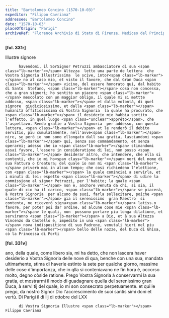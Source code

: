 ```yaml
---
title: "Bartolomeo Concino (1570-10-03)"
expeditor: "Filippo Cavriana"
addressee: "Bartolomeo Concino"
date: "1570-10-03"
placeOfOrigin: "Parigi"
archiveRef: "Florence Archivio di Stato di Firenze, Mediceo del Principato, 555, fols. -"
---
```



**[fol. 331r]**

Illustre signore 


          havendomi, il SorSignor Petruzzi ambasciatore di sua <span class="lb-marker"></span> Altezza  letto una parte de lettera  che Vostra Signoria Illustrissima  le scive, intor<span class="lb-marker"></span> no al caso mio, et visto il favore, che dal Gran Duca <span class="lb-marker"></span> vicino, del essere honorato qui, dal habito di Santo  Stefano, <span class="lb-marker"></span> cosa non concessa, che a gran signori; ho sentito un piacere <span class="lb-marker"></span> mescolato con un maggior obligo, il quale mi si mettte addosso, <span class="lb-marker"></span> et dalla volontà, di quel signore  giudiciosissimo, et dalla <span class="lb-marker"></span> humanità offitiosissima di Vostra Signoria  la quale ha procurato, che <span class="lb-marker"></span> il desiderio mio habbia sortito l'effetto, in quel luogo <span class="unclear">appre̍to</span>, che l'aspettavo. Rendo gratie a Vostra Signoria  per addesso, con questa lettera, <span class="lb-marker"></span> et le renderò il debito servitio, piu cumulatamente, nell'avve<span class="lb-marker"></span> nire, se però io non sono ellongato dall sua gratia, lasciandomi <span class="lb-marker"></span> qui, senza suo commandamento, et senza operarmi; adesso che io <span class="lb-marker"></span> stimandomi assai favore, l'essere in consideratione di lei, non posso <span class="lb-marker"></span> desiderar altro, che intendere, che ella si contenti, che io mi ho<span class="lb-marker"></span> nori del nome di sua Fattura o Creatura; del quale io non mi <span class="lb-marker"></span> priverò mai in alcun tempo; che cosi richiedeno l'elettione, con <span class="lb-marker"></span> la quale cominciai a servirla, et i minuti di lei; espetto <span class="lb-marker"></span> di udire la commissione al signor Petruzzi, per l'habito; la quale <span class="lb-marker"></span> non è, anchore venuta da chi, si sia, il quale di cio ha il carico, <span class="lb-marker"></span> se piacerà, à Vostra Signoria  per alcuno de suoi, farla sollecitare, poiche <span class="lb-marker"></span> gia il serenissimo  gran Maestro  si contenta, ne riceverò signa<span class="lb-marker"></span> latiss.o favore, per poter poi dar ordine, ad alcune cose mie <span class="lb-marker"></span> le quali, non  possono portare piu longa dilatione, et serviranno <span class="lb-marker"></span> a Dio, et à sua Altezza Vincenzo da Castello è, impedito in una <span class="lb-marker"></span> nova indispositione di suo Padrone, venutali hieri nel piu <span class="lb-marker"></span> bello delle nozze, del Duca di Ghisa, co̍ la Princessa di Porti


**[fol. 331v]**

ano, della quale, come libero sia, mi ha detto, che non  lascera <span class="lb-marker"></span> haver desiderio a Vostra Signoria  delle nove di qua, benche con una <span class="lb-marker"></span> sua, mandata ultimam̍ente, stima di haverle estinto la sete <span class="lb-marker"></span> per qualche giorno, massime delle cose d'importanza, che in qlla <span class="lb-marker"></span> si conteniavano ne fin hora è, occorso molto, degno co̍side<span class="lb-marker"></span> ratione. Prego Vostra Signoria  á conservarmi la sua gratia, et mostrarmi <span class="lb-marker"></span> il modo di guadagnare quella del serenissimo  gran Duca, à servi<span class="lb-marker"></span> tij del quale, io mi son consecrato perpetuamente. et <span class="lb-marker"></span> qui le prego, da nostro Signor  Dio l'accrescimento de suoi santis<span class="lb-marker"></span> simi doni et vertù. Di Parigi il di iij di <span class="lb-marker"></span> ottobre del LXX


          di Vostra Signoria Illustre <span class="lb-marker"></span> Filippo Cavriana

